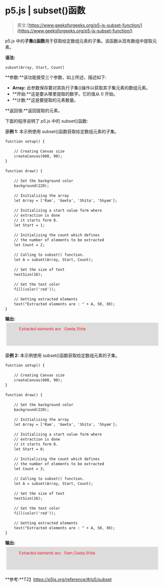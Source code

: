 # p5.js | subset()函数

> 原文:[https://www.geeksforgeeks.org/p5-js-subset-function/](https://www.geeksforgeeks.org/p5-js-subset-function/)

p5.js 中的**子集()函数**用于获取给定数组元素的子集。该函数从现有数组中提取元素。

**语法:**

```
subset(Array, Start, Count)
```

**参数:**该功能接受三个参数，如上所述，描述如下:

*   **Array:** 此参数保存要对其执行子集()操作以获取其子集元素的数组元素。
*   **开始:**这是要从哪里提取的数字。它的值从 0 开始。
*   **计数:**这是要提取的元素数量。

**返回值:**返回提取的元素。

下面的程序说明了 p5.js 中的 subset()函数:

**示例 1:** 本示例使用 subset()函数获取给定数组元素的子集。

```
function setup() { 

    // Creating Canvas size
    createCanvas(600, 90); 
} 

function draw() { 

    // Set the background color 
    background(220); 

    // Initializing the array
    let Array = ['Ram', 'Geeta', 'Shita', 'Shyam'];

    // Initializing a start value form where
    // extraction is done
    // it starts form 0.
    let Start = 1;

    // Initializing the count which defines
    // the number of elements to be extracted 
    let Count = 2;

    // Calling to subset() function.
    let A = subset(Array, Start, Count);

    // Set the size of text 
    textSize(16); 

    // Set the text color 
    fill(color('red')); 

    // Getting extracted elements
    text("Extracted elements are : " + A, 50, 30);          
} 
```

**输出:**
![](img/b7e5258726fcce922d646461d4274758.png)

**示例 2:** 本示例使用 subset()函数获取给定数组元素的子集。

```
function setup() { 

    // Creating Canvas size
    createCanvas(600, 90); 
} 

function draw() { 

    // Set the background color 
    background(220); 

    // Initializing the array
    let Array = ['Ram', 'Geeta', 'Shita', 'Shyam'];

    // Initializing a start value form where
    // extraction is done
    // it starts form 0.
    let Start = 0;

    // Initializing the count which defines
    // the number of elements to be extracted 
    let Count = 3;

    // Calling to subset() function.
    let A = subset(Array, Start, Count);

    // Set the size of text 
    textSize(16); 

    // Set the text color 
    fill(color('red')); 

    // Getting extracted elements
    text("Extracted elements are : " + A, 50, 30);           
} 
```

**输出:**
![](img/d791919a226d12371b1f4f35106f52cc.png)

**参考:**T2】https://p5js.org/reference/#/p5/subset